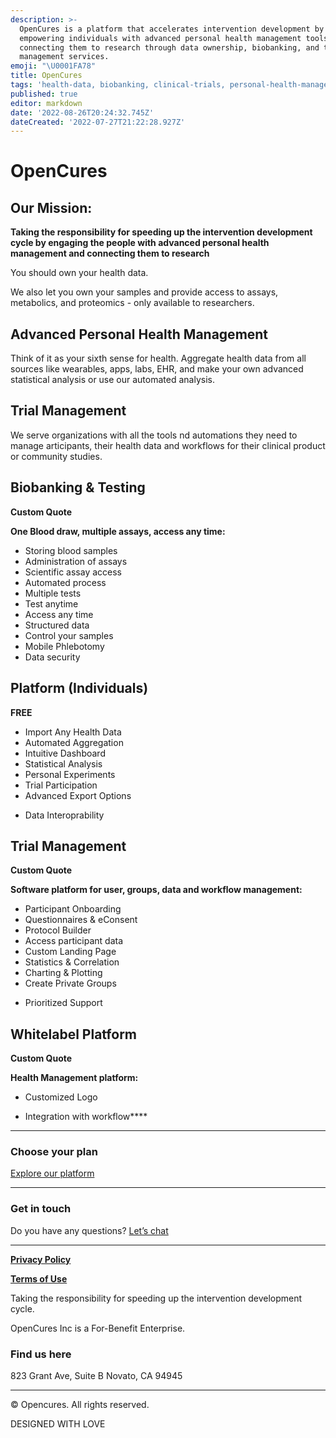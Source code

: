 ```yaml
---
description: >-
  OpenCures is a platform that accelerates intervention development by
  empowering individuals with advanced personal health management tools and
  connecting them to research through data ownership, biobanking, and trial
  management services.
emoji: "\U0001FA78"
title: OpenCures
tags: 'health-data, biobanking, clinical-trials, personal-health-management, research'
published: true
editor: markdown
date: '2022-08-26T20:24:32.745Z'
dateCreated: '2022-07-27T21:22:28.927Z'
---
```


# OpenCures

## **Our Mission:** 
**Taking the responsibility for speeding up the intervention development cycle by engaging the people with advanced personal health management and connecting them to research**

You should own your health data.

We also let you own your samples and provide access to assays, metabolics, and proteomics - only available to researchers.

## **Advanced Personal Health Management** 
Think of it as your sixth sense for health.
Aggregate health data from all sources like  wearables, apps, labs, EHR, and make your own advanced statistical analysis or use our automated analysis.

## Trial Management 
We serve organizations with all the tools nd automations they need to manage articipants, their health data and workflows for their clinical product or community studies.

## **Biobanking & Testing**

**Custom Quote**

**One Blood draw, multiple assays, access any time:**
* Storing blood samples
* Administration of assays
* Scientific assay access
* Automated process
* Multiple tests
* Test anytime
* Access any time
* Structured data
* Control your samples
* Mobile Phlebotomy
* Data security

## **Platform (Individuals)** 
**FREE**

- Import Any Health Data
- Automated Aggregation
- Intuitive Dashboard
- Statistical Analysis
- Personal Experiments
- Trial Participation
- Advanced Export Options
* Data Interoprability

## **Trial Management**
**Custom Quote**

**Software platform for user, groups, data and workflow management:**

* Participant Onboarding
* Questionnaires & eConsent
* Protocol Builder
* Access participant data
* Custom Landing Page
* Statistics & Correlation
* Charting & Plotting
* Create Private Groups
- Prioritized Support

## **Whitelabel Platform** 
**Custom Quote**

**Health Management platform:**

- Customized Logo

* Integration with workflow\*\*\*\*

***

### Choose your plan

[Explore our platform](https://my.opencures.org/home)

***

### **Get in touch**

Do you have any questions? 
[Let’s chat](mailto:support@opencures.org)


***
[**Privacy Policy**](https://opencures.org/privacy-policy/) 

[**Terms of Use**](https://opencures.org/terms-of-use/) 

Taking the responsibility for speeding up the intervention development cycle.

OpenCures Inc is a For-Benefit Enterprise.

### Find us here
823 Grant Ave, Suite B
Novato, CA 94945

***
© Opencures. All rights reserved.

DESIGNED WITH LOVE
